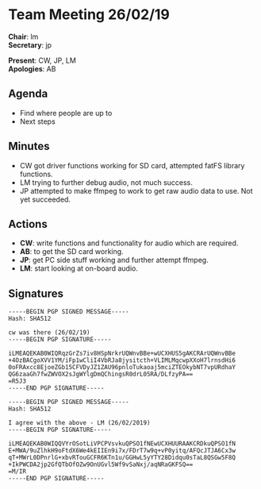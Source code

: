 Team Meeting 26/02/19
===

<!-- remember two spaces at end of line to break onto a new line -->
**Chair**: lm  
**Secretary**: jp

**Present**: CW, JP, LM  
**Apologies**: AB

## Agenda
 - Find where people are up to
 - Next steps

## Minutes
 - CW got driver functions working for SD card, attempted fatFS library functions.
 - LM trying to further debug audio, not much success.
 - JP attempted to make ffmpeg to work to get raw audio data to use. Not yet succeeded.

<!-- ## Any other business -->

## Actions
 - **CW**: write functions and functionality for audio which are required.
 - **AB**: to get the SD card working.
 - **JP**: get PC side stuff working and further attempt ffmpeg.
 - **LM**: start looking at on-board audio.

## Signatures
<!-- 
	Paste in entire GPG signed messages here 
	Messages should have initials and date
	Signatures should be surrounded with triple backticks (on their own line) and the full signature block should be copied. For example:
	```
	-----BEGIN PGP SIGNED MESSAGE-----
		...
	-----END PGP SIGNATURE-----
	```
-->
```
-----BEGIN PGP SIGNED MESSAGE-----
Hash: SHA512

cw was there (26/02/19)
-----BEGIN PGP SIGNATURE-----

iLMEAQEKAB0WIQRqzGrZs7iv8HSpNrkrUQWnvBBe+wUCXHUS5gAKCRArUQWnvBBe
+4OzBACgoXVV1YM/iFp1wCliI4VbRJa8jysitcth+VLIMLMqcwpXXoH7lrnsdHi6
0oFRAxcc8EjoeZGb15CFVDyJZ1ZAU96pnloTukaoaj5mciZTEOkybNT7vpURdhaY
QG6zaaGh7fwZWVOX2sJgWYlgDmQChingsR0drL05RA/DLfzyPA==
=R5J3
-----END PGP SIGNATURE-----
```
```
-----BEGIN PGP SIGNED MESSAGE-----
Hash: SHA512

I agree with the above - LM (26/02/2019)
-----BEGIN PGP SIGNATURE-----

iLMEAQEKAB0WIQQVYrOSotLiVPCPVsvkuQPSO1fNEwUCXHUURAAKCRDkuQPSO1fN
E+MWA/9uZlhkH9oFtdX6We4kEIIEn9i7x/FDrT7w9q+vP0yitq/AFQcJTJA6Cx3w
qT+MWrL0DPnrlG+xbvRTouGCFR6KTn1u/GGHwL5yYTY28Didqu0sTaL8QSGw5F8Q
+IkPWCDA2jp2GfQTbOfOZw9OnUGvl5Wf9vSaNxj/aqNRaGKFSQ==
=M/IR
-----END PGP SIGNATURE-----
```
